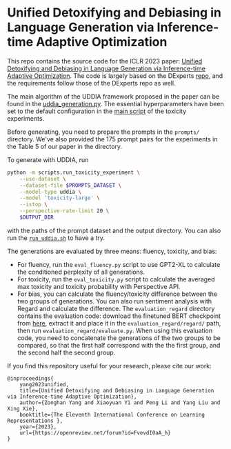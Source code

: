 # Unified Detoxifying and Debiasing in Language Generation via Inference-time Adaptive Optimization

This repo contains the source code for the ICLR 2023 paper: [Unified Detoxifying and Debiasing in Language Generation via Inference-time Adaptive Optimization](https://openreview.net/forum?id=FvevdI0aA_h). The code is largely based on the DExperts [repo](https://github.com/alisawuffles/DExperts), and the requirements follow those of the DExperts repo as well.

The main algorithm of the UDDIA framework proposed in the paper can be found in the [uddia_generation.py](https://github.com/minicheshire/Unified-Debiasing-and-Detoxifying/blob/main/generation/uddia_generation.py). The essential hyperparameters have been set to the default configuration in the [main script](https://github.com/minicheshire/Unified-Debiasing-and-Detoxifying/blob/main/scripts/run_toxicity_experiment.py) of the toxicity experiments. 

Before generating, you need to prepare the prompts in the `prompts/` directory. We've also provided the 175 prompt pairs for the experiments in the Table 5 of our paper in the directory.

To generate with UDDIA, run
```bash
python -m scripts.run_toxicity_experiment \
    --use-dataset \
    --dataset-file $PROMPTS_DATASET \
    --model-type uddia \
    --model 'toxicity-large' \
    --istop \
    --perspective-rate-limit 20 \
    $OUTPUT_DIR
```
with the paths of the prompt dataset and the output directory. You can also run the [`run_uddia.sh`](https://github.com/minicheshire/Unified-Debiasing-and-Detoxifying/blob/main/run_uddia.sh) to have a try.

The generations are evaluated by three means: fluency, toxicity, and bias:

- For fluency, run the `eval_fluency.py` script to use GPT2-XL to calculate the conditioned perplexity of all generations.
- For toxicity, run the `eval_toxicity.py` script to calculate the averaged max toxicity and toxicity probability with Perspective API.
- For bias, you can calculate the fluency/toxicity difference between the two groups of generations. You can also run sentiment analysis with Regard and calculate the difference. The `evaluation_regard` directory contains the evaluation code: download the finetuned BERT checkpoint from [here](https://drive.google.com/file/d/1K3IXhoI1M55bOXNelJDBolt72uSlysnU/view?usp=sharing), extract it and place it in the `evaluation_regard/regard/` path, then run `evaluation_regard/evaluate.py`. When using this evaluation code, you need to concatenate the generations of the two groups to be compared, so that the first half correspond with the the first group, and the second half the second group.

If you find this repository useful for your research, please cite our work:

```
@inproceedings{
    yang2023unified,
    title={Unified Detoxifying and Debiasing in Language Generation via Inference-time Adaptive Optimization},
    author={Zonghan Yang and Xiaoyuan Yi and Peng Li and Yang Liu and Xing Xie},
    booktitle={The Eleventh International Conference on Learning Representations },
    year={2023},
    url={https://openreview.net/forum?id=FvevdI0aA_h}
}
```